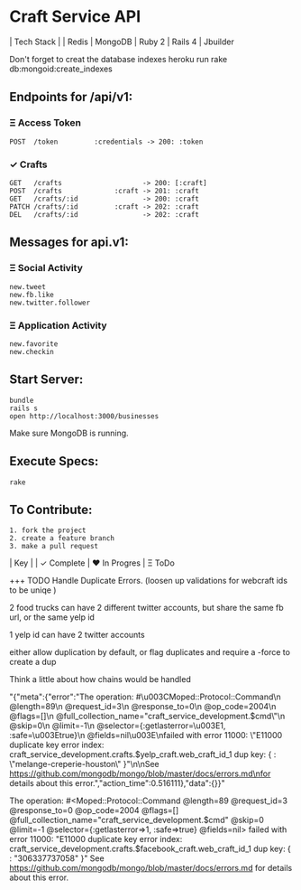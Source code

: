 # Craft Service API

| Tech Stack
|
| Redis
| MongoDB
| Ruby 2
| Rails 4
| Jbuilder

Don't forget to creat the database indexes
heroku run rake db:mongoid:create_indexes

## Endpoints for /api/v1:

### &Xi; Access Token
````
POST  /token         :credentials -> 200: :token
````

### &#10003; Crafts
````
GET   /crafts                    -> 200: [:craft]
POST  /crafts             :craft -> 201: :craft
GET   /crafts/:id                -> 200: :craft
PATCH /crafts/:id         :craft -> 202: :craft
DEL   /crafts/:id                -> 202: :craft
````


## Messages for api.v1:

### &Xi; Social Activity
````
new.tweet
new.fb.like
new.twitter.follower
````

### &Xi; Application Activity
````
new.favorite
new.checkin
````

## Start Server:
````
bundle
rails s
open http://localhost:3000/businesses
````
Make sure MongoDB is running.


## Execute Specs:
````
rake
````

## To Contribute:
````
1. fork the project
2. create a feature branch
3. make a pull request
````
| Key
|
| &#10003; Complete
| &hearts; In Progres
| &Xi; ToDo


+++ TODO
Handle Duplicate Errors.
(loosen up validations for webcraft ids to be uniqe )

2 food trucks can have 2 different twitter accounts, but share the same fb url, or the same yelp id

1 yelp id can have 2 twitter accounts

either allow duplication by default,
or flag duplicates and require a -force to create a dup

Think a little about how chains would be handled

"{"meta":{"error":"The operation: #\u003CMoped::Protocol::Command\n  @length=89\n  @request_id=3\n  @response_to=0\n  @op_code=2004\n  @flags=[]\n  @full_collection_name=\"craft_service_development.$cmd\"\n  @skip=0\n  @limit=-1\n  @selector={:getlasterror=\u003E1, :safe=\u003Etrue}\n  @fields=nil\u003E\nfailed with error 11000: \"E11000 duplicate key error index: craft_service_development.crafts.$yelp_craft.web_craft_id_1  dup key: { : \\\"melange-creperie-houston\\\" }\"\n\nSee https://github.com/mongodb/mongo/blob/master/docs/errors.md\nfor details about this error.","action_time":0.516111},"data":{}}"



The operation: #<Moped::Protocol::Command   @length=89   @request_id=3   @response_to=0   @op_code=2004   @flags=[]   @full_collection_name="craft_service_development.$cmd"   @skip=0   @limit=-1   @selector={:getlasterror=>1, :safe=>true}   @fields=nil> failed with error 11000: "E11000 duplicate key error index: craft_service_development.crafts.$facebook_craft.web_craft_id_1  dup key: { : \"306337737058\" }"  See https://github.com/mongodb/mongo/blob/master/docs/errors.md for details about this error.


